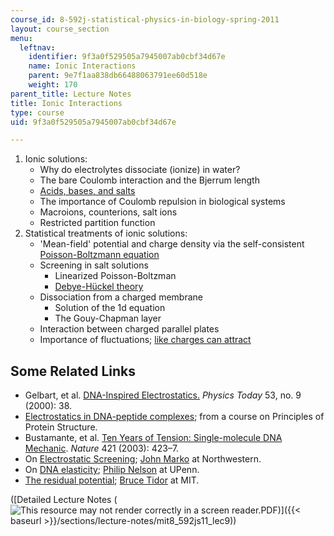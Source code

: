 ```yaml
---
course_id: 8-592j-statistical-physics-in-biology-spring-2011
layout: course_section
menu:
  leftnav:
    identifier: 9f3a0f529505a7945007ab0cbf34d67e
    name: Ionic Interactions
    parent: 9e7f1aa838db66488063791ee60d518e
    weight: 170
parent_title: Lecture Notes
title: Ionic Interactions
type: course
uid: 9f3a0f529505a7945007ab0cbf34d67e

---
```


1.  Ionic solutions:
    *   Why do electrolytes dissociate (ionize) in water?
    *   The bare Coulomb interaction and the Bjerrum length
    *   [Acids, bases, and salts](http://www.shodor.org/unchem/basic/ab/)
    *   The importance of Coulomb repulsion in biological systems
    *   Macroions, counterions, salt ions
    *   Restricted partition function
2.  Statistical treatments of ionic solutions:
    *   'Mean-field' potential and charge density via the self-consistent [Poisson-Boltzmann equation](http://en.wikipedia.org/wiki/Poisson-Boltzmann_equation)
    *   Screening in salt solutions
        *   Linearized Poisson-Boltzman
        *   [Debye-Hückel theory](http://chemwiki.ucdavis.edu/Physical_Chemistry/Physical_Properties_of_Matter/Solutions_and_Mixtures/Nonideal_Ssolutions/Debye-H%C3%BCckel)
    *   Dissociation from a charged membrane
        *   Solution of the 1d equation
        *   The Gouy-Chapman layer
    *   Interaction between charged parallel plates
    *   Importance of fluctuations; [like charges can attract](http://physics.aps.org/story/v6/st25)

Some Related Links
------------------

*   Gelbart, et al. [DNA-Inspired Electrostatics.](https://doi.org/10.1063/1.1325230) _Physics Today_ 53, no. 9 (2000): 38.
*   [Electrostatics in DNA-peptide complexes](http://www.cryst.bbk.ac.uk/PPS2/projects/soler/project.html); from a course on Principles of Protein Structure.
*   Bustamante, et al. [Ten Years of Tension: Single-molecule DNA Mechanic](http://dx.doi.org/10.1038/nature01405). _Nature_ 421 (2003): 423–7.
*   On [Electrostatic Screening](https://aip.scitation.org/doi/pdf/10.1063/1.522539); [John Marko](http://markolab.bmbcb.northwestern.edu/marko/) at Northwestern.
*   On [DNA elasticity](http://dept.physics.upenn.edu/%7Epcn/mcgraw2/mcglatex.html); [Philip Nelson](http://www.physics.upenn.edu/%7Epcn/) at UPenn.
*   [The residual potential](http://web.mit.edu/tidor/www/residual/index.html); [Bruce Tidor](http://web.mit.edu/tidor/www/index.html) at MIT.

([Detailed Lecture Notes (![This resource may not render correctly in a screen reader.](/images/inacessible.gif)PDF)]({{< baseurl >}}/sections/lecture-notes/mit8_592js11_lec9))